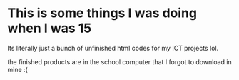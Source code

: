 # This is some things I was doing when I was 15
Its literally just a bunch of unfinished html codes for my ICT projects lol.

the finished products are in the school computer that I forgot to download in mine :(
